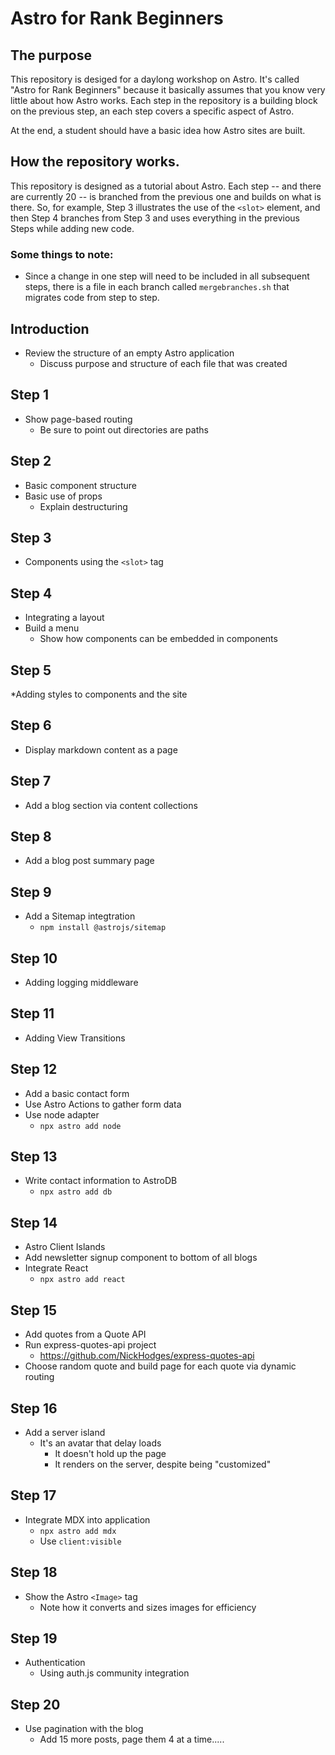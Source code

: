 # Astro for Rank Beginners

## The purpose

This repository is desiged for a daylong workshop on Astro.  It's called "Astro for Rank Beginners" because it basically assumes that you know very little about how Astro works. Each step in the repository is a building block on the previous step, an each step covers a specific aspect of Astro.

At the end, a student should have a basic idea how Astro sites are built.

## How the repository works.

This repository is designed as a tutorial about Astro.  Each step -- and there are currently 20 -- is branched from the previous one and builds on what is there.  So, for example, Step 3 illustrates the use of the `<slot>` element, and then Step 4 branches from Step 3 and uses everything in the previous Steps while adding new code.

### Some things to note:

* Since a change in one step will need to be included in all subsequent steps, there is a file in each branch called `mergebranches.sh` that migrates code from step to step.

## Introduction

* Review the structure of an empty Astro application
  * Discuss purpose and structure of each file that was created

## Step 1

* Show page-based routing
  * Be sure to point out directories are paths

## Step 2

* Basic component structure
* Basic use of props
  * Explain destructuring

## Step 3

* Components using the `<slot>` tag

## Step 4

* Integrating a layout
* Build a menu
  * Show how components can be embedded in components

## Step 5

*Adding styles to components and the site

## Step 6

* Display markdown content as a page

## Step 7

* Add a blog section via content collections

## Step 8

*  Add a blog post summary page

## Step 9

* Add a Sitemap integtration
  * `npm install @astrojs/sitemap`

## Step 10

* Adding logging middleware

## Step 11

* Adding View Transitions

## Step 12

* Add a basic contact form
* Use Astro Actions to gather form data
* Use node adapter
  * `npx astro add node`

## Step 13

* Write contact information to AstroDB
  * `npx astro add db`

## Step 14

* Astro Client Islands
* Add newsletter signup component to bottom of all blogs
* Integrate React
  * `npx astro add react`

## Step 15

* Add quotes from a Quote API
* Run express-quotes-api project
  * https://github.com/NickHodges/express-quotes-api
* Choose random quote and build page for each quote via dynamic routing

## Step 16

* Add a server island
  * It's an avatar that delay loads
    * It doesn't hold up the page
    * It renders on the server, despite being "customized"

## Step 17

* Integrate MDX into application
  * `npx astro add mdx`
  * Use `client:visible`

## Step 18

* Show the Astro `<Image>` tag
  * Note how it converts and sizes images for efficiency

## Step 19

* Authentication
  * Using auth.js community integration

## Step 20

* Use pagination with the blog
  * Add 15 more posts, page them 4 at a time.....